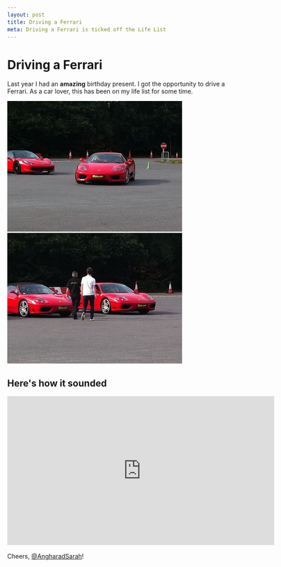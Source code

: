 ```yaml
---
layout: post
title: Driving a Ferrari
meta: Driving a Ferrari is ticked off the Life List
---
```


# Driving a Ferrari

Last year I had an **amazing** birthday present. I got the opportunity to drive a Ferrari. As a car lover, this has been on my life list for some time.

<img src="/images/posts/ferrari-2.jpg" alt="Picture of me setting off in the Ferrari" />

<img src="/images/posts/ferrari-1.jpg" alt="Picture of me walking to the Ferrari" />

## Here's how it sounded

<object width="614" height="342"><param name="movie" value="http://www.youtube.com/v/bSsUpQxzJFM?version=3&amp;hl=en_US&amp;hd=1"></param><param name="allowFullScreen" value="true"></param><param name="allowscriptaccess" value="always"></param><embed src="http://www.youtube.com/v/bSsUpQxzJFM?version=3&amp;hl=en_US&amp;hd=1" type="application/x-shockwave-flash" width="614" height="342" allowscriptaccess="always" allowfullscreen="true"></embed></object>

Cheers, [@AngharadSarah](http://twitter.com/AngharadSarah)!